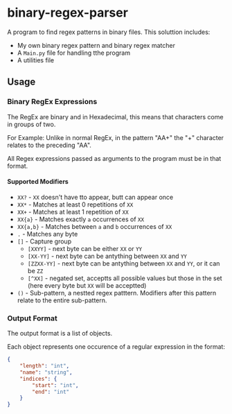 # binary-regex-parser


A program to find regex patterns in binary files.
This soluttion includes:
- My own binary regex pattern and binary regex matcher
- A `Main.py` file for handling tthe program
- A utilities file

## Usage

### Binary RegEx Expressions
The RegEx are binary and in Hexadecimal, this means that characters come in groups of two.

For Example:
    Unlike in normal RegEx, in the pattern "AA+" the "+" character relates to the preceding "AA".

All Regex expressions passed as arguments to the program must be in that format.

#### Supported Modifiers
- `XX?` - `XX` doesn't have tto appear, butt can appear once  
- `XX*` - Matches at least 0 repetitions of `XX`
- `XX+` - Matches at least 1 repetition of `XX` 
- `XX{a}` - Matches exactly `a` occurrences of `XX` 
- `XX{a,b}` - Matches between `a` and `b` occurrences of `XX`
- `.` - Matches any byte
- `[]` - Capture group
  - `[XXYY]` - next byte can be either `XX` or `YY`
  - `[XX-YY]` - next byte can be antything between `XX` and `YY`
  - `[ZZXX-YY]` - next byte can be antything between `XX` and `YY`, or it can be `ZZ`
  - `[^XX]` - negated set, acceptts all possible values but those in the set (here every byte but `XX` will be acceptted)
- `()` - Sub-pattern, a nestted regex patttern. Modifiers after this pattern relate to the entire sub-pattern.

### Output Format
The output format is a list of objects.

Each object represents one occurence of a regular expression in the format:
```JSON
{
    "length": "int",
    "name": "string",
    "indices": {
        "start": "int",
        "end": "int"
    }
}
```
